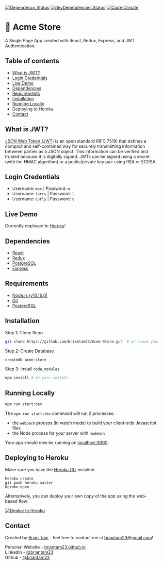[![Dependency Status](https://david-dm.org/briantam23/Acme-Store.svg)](https://david-dm.org/briantam23/Acme-Store)
[![devDependencies Status](https://david-dm.org/briantam23/Acme-Store/dev-status.svg)](https://david-dm.org/briantam23/Acme-Store?type=dev)
[![Code Climate](https://codeclimate.com/github/briantam23/Acme-Store/badges/gpa.svg)](https://codeclimate.com/github/briantam23/Acme-Store/)

# 🛒 Acme Store

A Single Page App created with React, Redux, Express, and JWT Authentication.

## Table of contents
* [What is JWT?](#what-is-jwt?)
* [Login Credentials](#login-credentials)
* [Live Demo](#live-demo)
* [Dependencies](#dependencies)
* [Requirements](#requirements)
* [Installation](#installation)
* [Running Locally](#running-locally)
* [Deploying to Heroku](#deploying-to-heroku)
* [Contact](#contact)

## What is JWT?
[JSON Web Token (JWT)](https://jwt.io/introduction/) is an open standard (RFC 7519) that defines a compact and self-contained way for securely transmitting information between parties as a JSON object. This information can be verified and trusted because it is digitally signed. JWTs can be signed using a secret (with the HMAC algorithm) or a public/private key pair using RSA or ECDSA.

## Login Credentials

* Username: `moe`  | Password: `m`
* Username: `larry`  | Password: `l`
* Username: `curly`  | Password: `c`

## Live Demo

Currently deployed to [Heroku](https://acme-store-btam.herokuapp.com)!

## Dependencies

* [React](https://reactjs.org)
* [Redux](https://redux.js.org)
* [PostgreSQL](https://www.postgresql.org)
* [Express](https://expressjs.com)

## Requirements

* [Node.js (v10.16.0)](https://nodejs.org/en/)
* [Git](https://git-scm.com/downloads)
* [PostgreSQL](https://www.postgresql.org/download/)

## Installation

Step 1: Clone Repo
```sh
git clone https://github.com/briantam23/Acme-Store.git` # or clone your own fork
```

Step 2: Create Database
```sh
createdb acme-store
```

Step 3: Install `node_modules`
```sh
npm install # or yarn install
```

## Running Locally

```sh
npm run start:dev
```

The `npm run start:dev` command will run 2 processes:
* the `webpack` process (in watch mode) to build your client-side Javascript files
* the Node process for your server with `nodemon`

Your app should now be running on [localhost:3000](http://localhost:3000).

## Deploying to Heroku

Make sure you have the [Heroku CLI](https://devcenter.heroku.com/articles/heroku-cli) installed.

```
heroku create
git push heroku master
heroku open
```

Alternatively, you can deploy your own copy of the app using the web-based flow:

[![Deploy to Heroku](https://www.herokucdn.com/deploy/button.png)](https://heroku.com/deploy)

## Contact
Created by [Brian Tam](http://briantam23.github.io) - feel free to contact me at [briantam23@gmail.com](mailto:briantam23@gmail.com)!

Personal Website - [briantam23.github.io](http://briantam23.github.io) <br/>
LinkedIn - [@briantam23](https://linkedin.com/in/briantam23/) <br/>
Github - [@briantam23](https://github.com/briantam23)